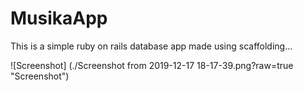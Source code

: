 # MusikaApp

This is a simple ruby on rails database app made using scaffolding...

![Screenshot] (./Screenshot from 2019-12-17 18-17-39.png?raw=true "Screenshot")
